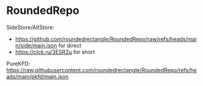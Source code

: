 # RoundedRepo

SideStore/AltStore:

- https://github.com/roundedrectangle/RoundedRepo/raw/refs/heads/main/side/main.json for direct
- https://clck.ru/3ESR2u for short

PureKFD: https://raw.githubusercontent.com/roundedrectangle/RoundedRepo/refs/heads/main/pkfd/main.json